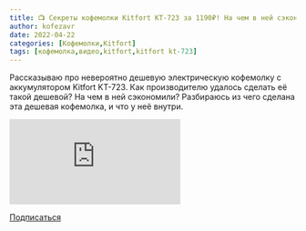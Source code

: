 ```yaml
---
title: 📺 Секреты кофемолки Kitfort KT-723 за 1190₽! На чем в ней сэкономили?
author: kofezavr
date: 2022-04-22
categories: [Кофемолки,Kitfort]
tags: [кофемолка,видео,kitfort,kitfort kt-723]
---
```


Рассказываю про невероятно дешевую электрическую кофемолку с аккумулятором Kitfort KT-723. Как производителю удалось сделать её такой дешевой? На чем в ней сэкономили? Разбираюсь из чего сделана эта дешевая кофемолка, и что у неё внутри.

<p><div class="youtube-wrapper"><iframe src="https://www.youtube.com/embed/36BUNNQSENU?controls=0" title="YouTube video player" frameborder="0" allow="accelerometer; autoplay; clipboard-write; encrypted-media; gyroscope; picture-in-picture" allowfullscreen></iframe></div></p>

<a class="play" href="https://www.youtube.com/c/Coffeesaurus?sub_confirmation=1"><i class="fab fa-youtube"></i> Подписаться</a>
